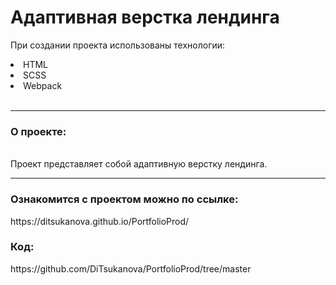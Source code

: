 
# Адаптивная верстка лендинга

При создании проекта использованы технологии:
<li>HTML</li>
<li>SCSS</li>
<li>Webpack</li>
<br>
<hr>
<h3>О проекте:</h3>
<br>
Проект представляет собой адаптивную верстку лендинга.
<hr>
<h3>Ознакомится с проектом можно по ссылке:</h3>
https://ditsukanova.github.io/PortfolioProd/
<br>
<h3>Код:</h3>
https://github.com/DiTsukanova/PortfolioProd/tree/master
